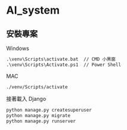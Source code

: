 # AI_system

## 安裝專案
Windows
```bat
.\venv\Scripts\activate.bat  // CMD 小黑窗
.\venv\Scripts\Activate.ps1  // Power Shell
```
MAC
```
./venv/Scripts/activate
```

接著載入 Django

```python
python manage.py createsuperuser
python manage.py migrate  
python manage.py runserver
```
